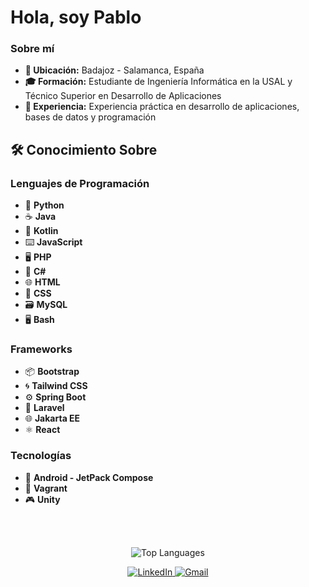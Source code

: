 
# Hola, soy Pablo


### Sobre mí

- **📍 Ubicación:** Badajoz - Salamanca, España
- **🎓 Formación:** Estudiante de Ingeniería Informática en la USAL y Técnico Superior en Desarrollo de Aplicaciones
- **🔧 Experiencia:** Experiencia práctica en desarrollo de aplicaciones, bases de datos y programación

## 🛠️ Conocimiento Sobre

### Lenguajes de Programación

- 🐍 **Python**
- ☕ **Java**
- 🚀 **Kotlin**
- ⌨️ **JavaScript**
- 🖥️ **PHP**
- 🎯 **C#**
- 🌐 **HTML**
- 🎨 **CSS**
- 🗃️ **MySQL**
- 🖥️ **Bash**

### Frameworks

- 📦 **Bootstrap**
- 🌀 **Tailwind CSS**
- ⚙️ **Spring Boot**
- 🚀 **Laravel**
- 🌐 **Jakarta EE**
- ⚛️ **React**

### Tecnologías

- 📱 **Android - JetPack Compose**
- 🔧 **Vagrant**
- 🎮 **Unity**

<br>
<br>


<p align="center">
    <img src="https://github-readme-stats.vercel.app/api/top-langs/?username=PabloAndericaTorrado&layout=compact&theme=radical" alt="Top Languages">
</p>

<p align="center">
    <a href="https://www.linkedin.com/in/pablo-andérica-torrado-8a5b242b8/" target="_blank">
        <img src="https://img.shields.io/badge/LinkedIn-Pablo%20Anderica%20Torrado-0e76a8?style=for-the-badge&logo=linkedin&logoColor=white" alt="LinkedIn">
    </a>
    <a href="mailto:pabloandericatorrado@gmail.com">
        <img src="https://img.shields.io/badge/Gmail-pabloandericatorrado%40gmail.com-db4a39?style=for-the-badge&logo=gmail&logoColor=white" alt="Gmail">
    </a>
</p>

